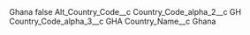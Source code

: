 <?xml version="1.0" encoding="UTF-8"?>
<CustomMetadata xmlns="http://soap.sforce.com/2006/04/metadata" xmlns:xsi="http://www.w3.org/2001/XMLSchema-instance" xmlns:xsd="http://www.w3.org/2001/XMLSchema">
    <label>Ghana</label>
    <protected>false</protected>
    <values>
        <field>Alt_Country_Code__c</field>
        <value xsi:nil="true"/>
    </values>
    <values>
        <field>Country_Code_alpha_2__c</field>
        <value xsi:type="xsd:string">GH</value>
    </values>
    <values>
        <field>Country_Code_alpha_3__c</field>
        <value xsi:type="xsd:string">GHA</value>
    </values>
    <values>
        <field>Country_Name__c</field>
        <value xsi:type="xsd:string">Ghana</value>
    </values>
</CustomMetadata>
